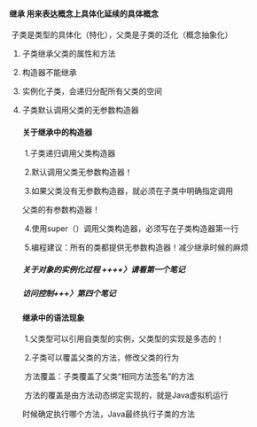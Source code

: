 #### 继承 用来表达概念上具体化延续的具体概念

​	子类是类型的具体化（特化），父类是子类的泛化（概念抽象化）

1. 子类继承父类的属性和方法

2. 构造器不能继承

3. 实例化子类，会递归分配所有父类的空间

4. 子类默认调用父类的无参数构造器



   #### 关于继承中的构造器

   ​	1.子类递归调用父类构造器

   ​	2.默认调用父类无参数构造器！

   ​	3.如果父类没有无参数构造器，就必须在子类中明确指定调用

   父类的有参数构造器！

   ​	4.使用super（）调用父类构造器，必须写在子类构造器第一行

   ​	5.编程建议：所有的类都提供无参数构造器！减少继承时候的麻烦



   ##### 关于对象的实例化过程 ++++〉请看第一个笔记

   ##### 访问控制+++〉第四个笔记



   #### 继承中的语法现象

   ​	1.父类型可以引用自类型的实例，父类型的实现是多态的！

   ​	2.子类可以覆盖父类的方法，修改父类的行为

   ​	方法覆盖：子类覆盖了父类“相同方法签名”的方法

   ​	方法的覆盖是由方法动态绑定实现的，就是Java虚拟机运行

   时候确定执行哪个方法，Java最终执行子类的方法
